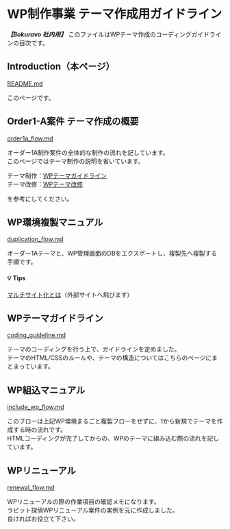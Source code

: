 # WP制作事業 テーマ作成用ガイドライン

***【Bokuravo 社内用】***
このファイルはWPテーマ作成のコーディングガイドラインの目次です。

## Introduction（本ページ）

[README.md](README.md)

このページです。

## Order1-A案件 テーマ作成の概要

[order1a_flow.md](order1a_flow.md)

オーダー1A制作案件の全体的な制作の流れを記しています。  
このページではテーマ制作の説明を省いています。  
  
テーマ制作：[WPテーマガイドライン](coding_guidline.md)  
テーマ改修：[WPテーマ改修](repair_flow.md)

を参考にしてください。

## WP環境複製マニュアル

[duplication_flow.md](duplication_flow.md)

オーダー1Aテーマと、WP管理画面のDBをエクスポートし、複製先へ複製する手順です。  

#### :bulb: Tips

[マルチサイト化とは](https://www.sejuku.net/blog/83193)（外部サイトへ飛びます）  
  
  
## WPテーマガイドライン

[coding_guideline.md](coding_guideline.md)

テーマのコーディングを行う上で、ガイドラインを定めました。  
テーマのHTML/CSSのルールや、テーマの構造についてはこちらのページにまとまっています。

## WP組込マニュアル

[include_wp_flow.md](include_wp_flow.md)

このフローは上記WP環境まるごと複製フローをせずに、1から新規でテーマを作成する時の流れです。  
HTMLコーディングが完了してからの、WPのテーマに組み込む際の流れを記しています。

## WPリニューアル

[renewal_flow.md](renewal_flow.md)

WPリニューアルの際の作業項目の確認メモになります。  
ラビット探偵WPリニューアル案件の実例を元に作成しました。  
良ければお役立て下さい。